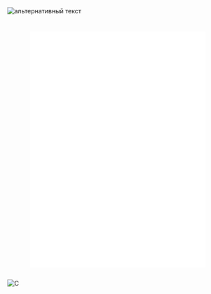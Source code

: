 <img src="https://github.com/kostya2288/kostya2288/blob/main/header.png" alt="альтернативный текст">
<h1 align="center"><img src="/github-metrics.svg" alt="Metrics" width="400"></h1>
<img align="center" src="https://img.shields.io/badge/c-%2300599C.svg?style=for-the-badge&logo=c&logoColor=white" alt="C"></h1>

<!--
**kostya2288/kostya2288** is a ✨ _special_ ✨ repository because its `README.md` (this file) appears on your GitHub profile.

Here are some ideas to get you started:

- 🔭 I’m currently working on ...
- 🌱 I’m currently learning ...
- 👯 I’m looking to collaborate on ...
- 🤔 I’m looking for help with ...
- 💬 Ask me about ...
- 📫 How to reach me: ...
- 😄 Pronouns: ...
- ⚡ Fun fact: ...
-->
